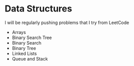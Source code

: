 # Data Structures

I will be regularly pushing problems that I try from LeetCode
- Arrays
- Binary Search Tree
- Binary Search
- Binary Tree
- Linked Lists
- Queue and Stack

